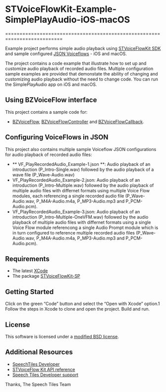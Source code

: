 # STVoiceFlowKit-Example-SimplePlayAudio-iOS-macOS
 ==========================================================================
 
Example project performs simple audio playback using [STVoiceFlowKit SDK](https://speechtiles.com/developer) and sample configured [JSON Voiceflows](https://speechtiles.com/developerdoc/BZVoiceFlowDoc/macOS-iOS/api/html/index.php) - iOS and macOS.

The project contains a code example that illustrate how to set up and customize audio playback of recorded audio files. Multiple configuration sample examples are provided that demonstate the ability of changing and customizing audio playback without the need to change code. You can run the SimplePlayAudio app on iOS and macOS.

## Using BZVoiceFlow interface

This project contains a sample code for:

* [BZVoiceFlow](https://speechtiles.com/developerdoc/BZVoiceFlowDoc/macOS-iOS/api/html/index.php),  [BZVoiceFlowController](https://speechtiles.com/developerdoc/BZVoiceFlowDoc/macOS-iOS/api/html/Classes/BZVoiceFlowController.php) and [BZVoiceFlowCallback](https://speechtiles.com/developerdoc/BZVoiceFlowDoc/macOS-iOS/api/html/Protocols/BZVoiceFlowCallback.php).

## Configuring VoiceFlows in JSON

This project also contains multiple sample Voiceflow JSON configurations for audio playback of recorded audio files:

* ** VF_PlayRecordedAudio_Example-1.json **: Audio playback of an introduction (P_Intro-Single.wav) followed by the audio playback of a wave file (P_Wave-Audio.wav)
* VF_PlayRecordedAudio_Example-2.json: Audio playback of an introduction (P_Intro-Multiple.wav) followed by the audio playback of multiple audio files with differnet formats using multiple Voice Flow modules, each referencing a single recorded audio file (P_Wave-Audio.wav, P_M4A-Audio.m4a, P_MP3-Audio.mp3 and P_PCM-Audio.pcm).
* VF_PlayRecordedAudio_Example-3.json: Audio playback of an introduction (P_Intro-Multiple-OneVFM.wav) followed by the audio playback of multiple audio files with differnet formats using a single Voice Flow module referencong a single Audio Prompt module which is in turn configured to reference multiple recorded audio files (P_Wave-Audio.wav, P_M4A-Audio.m4a, P_MP3-Audio.mp3 and P_PCM-Audio.pcm).

## Requirements

* The latest [XCode](https://developer.apple.com/xcode)
* The package [STVoiceFlowKit-SP](https://github.com/speechtiles/STVoiceFlowKit-SP)


## Getting Started

Click on the green “Code” button and select the “Open with Xcode” option.1
Follow the steps in Xcode to clone and open the project.
Build and run.

## License

This software is licensed under a [modified BSD license](https://github.com/speechtiles/STVoiceFlowKit-Example-SimplePlayAudio-iOS-macOS/blob/main/LICENSE).

## Additional Resources

* [SpeechTiles Developer](https://www.speechTiles.com/developer)
* [STVoiceFlow Kit API reference](https://speechtiles.com/developerdoc/BZVoiceFlowDoc/macOS-iOS/api/html/index.php)
* [Speech Tiles Developer support](https://speechtiles.com/developer/support.php)

Thanks,
The Speech Tiles Team

